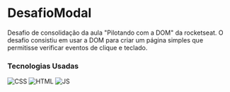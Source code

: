 # DesafioModal
Desafio de consolidação da aula "Pilotando com a DOM" da rocketseat. 
O desafio consistiu em usar a DOM para criar um página simples que permitisse verificar eventos de clique e teclado.
### Tecnologias Usadas
![CSS](https://img.shields.io/badge/CSS3-1572B6.svg?style=for-the-badge&logo=CSS3&logoColor=white)
![HTML](https://img.shields.io/badge/HTML5-E34F26.svg?style=for-the-badge&logo=HTML5&logoColor=white)
![JS](https://img.shields.io/badge/JavaScript-F7DF1E.svg?style=for-the-badge&logo=JavaScript&logoColor=black)

